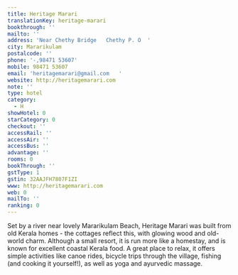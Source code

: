 ```yaml
---
title: Heritage Marari
translationKey: heritage-marari
bookthrough: ''
mailto: ''
address: 'Near Chethy Bridge   Chethy P. O  '
city: Mararikulam
postalcode: ''
phone: '-,98471 53607'
mobile: 98471 53607
email: 'heritagemarari@gmail.com   '
website: http://heritagemarari.com
note: ''
type: hotel
category:
  - H
showHotel: 0
starCategory: 0
checkout: ''
accessRail: ''
accessAir: ''
accessBus: ''
advantage: ''
rooms: 0
bookThrough: ''
gstType: 1
gstin: 32AAJFH7807F1ZI
www: http://heritagemarari.com
web: 0
mailTo: ''
ranking: 0
---
```







Set by a river near lovely Mararikulam Beach, Heritage Marari was built from old Kerala homes - the cottages reflect this, with glowing wood and old-world charm. Although a small resort, it is run more like a homestay, and is known for excellent coastal Kerala food.    A great place to relax, it offers simple activities like canoe rides, bicycle trips through the village, fishing (and cooking it yourself!), as well as yoga and ayurvedic massage.   